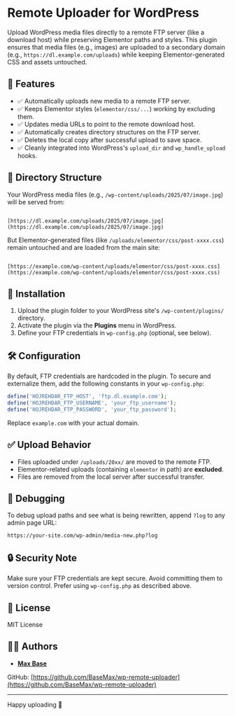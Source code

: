 # Remote Uploader for WordPress

Upload WordPress media files directly to a remote FTP server (like a download host) while preserving Elementor paths and styles. This plugin ensures that media files (e.g., images) are uploaded to a secondary domain (e.g., `https://dl.example.com/uploads`) while keeping Elementor-generated CSS and assets untouched.

## 🔧 Features

- ✅ Automatically uploads new media to a remote FTP server.
- ✅ Keeps Elementor styles (`elementor/css/...`) working by excluding them.
- ✅ Updates media URLs to point to the remote download host.
- ✅ Automatically creates directory structures on the FTP server.
- ✅ Deletes the local copy after successful upload to save space.
- ✅ Cleanly integrated into WordPress's `upload_dir` and `wp_handle_upload` hooks.

## 📂 Directory Structure

Your WordPress media files (e.g., `/wp-content/uploads/2025/07/image.jpg`) will be served from:

```

[https://dl.example.com/uploads/2025/07/image.jpg](https://dl.example.com/uploads/2025/07/image.jpg)

```

But Elementor-generated files (like `/uploads/elementor/css/post-xxxx.css`) remain untouched and are loaded from the main site:

```

[https://example.com/wp-content/uploads/elementor/css/post-xxxx.css](https://example.com/wp-content/uploads/elementor/css/post-xxxx.css)

````

## 🚀 Installation

1. Upload the plugin folder to your WordPress site's `/wp-content/plugins/` directory.
2. Activate the plugin via the **Plugins** menu in WordPress.
3. Define your FTP credentials in `wp-config.php` (optional, see below).

## 🛠 Configuration

By default, FTP credentials are hardcoded in the plugin. To secure and externalize them, add the following constants in your `wp-config.php`:

```php
define('HOJREHDAR_FTP_HOST', 'ftp.dl.example.com');
define('HOJREHDAR_FTP_USERNAME', 'your_ftp_username');
define('HOJREHDAR_FTP_PASSWORD', 'your_ftp_password');
````

Replace `example.com` with your actual domain.

## ✅ Upload Behavior

* Files uploaded under `/uploads/20xx/` are moved to the remote FTP.
* Elementor-related uploads (containing `elementor` in path) are **excluded**.
* Files are removed from the local server after successful transfer.

## 🐞 Debugging

To debug upload paths and see what is being rewritten, append `?log` to any admin page URL:

```
https://your-site.com/wp-admin/media-new.php?log
```

## 🔒 Security Note

Make sure your FTP credentials are kept secure. Avoid committing them to version control. Prefer using `wp-config.php` as described above.

## 📄 License

MIT License

## 👨‍💻 Authors

* **[Max Base](https://github.com/BaseMax)**

GitHub: [https://github.com/BaseMax/wp-remote-uploader](https://github.com/BaseMax/wp-remote-uploader)

---

Happy uploading 🚀
